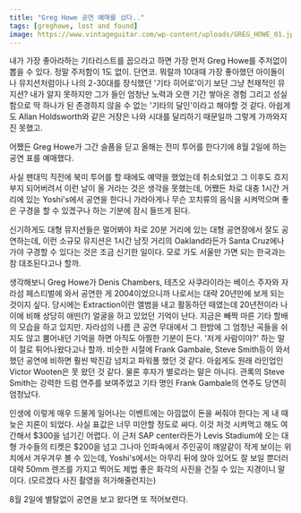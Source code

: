 ```yaml
---
title: "Greg Howe 공연 예매를 샀다.."
tags: [greghowe, lost and found]
image: https://www.vintageguitar.com/wp-content/uploads/GREG_HOWE_01.jpg
---
```


내가 가장 좋아라하는 기타리스트를 꼽으라고 하면 가장 먼저 Greg Howe를 주저없이 뽑을 수 있다. 정말 주저함이 1도 없이. 단연코.
뭐랄까 10대때 가장 좋아했던 아이돌이나 뮤지션처럼이나 나의 2-30대를 장식했던 '기타 히어로'이기 보단 그냥 천재적인 뮤지션? 내가 알지 못하지만 그가 들인 엄청난 노력과 오랜 기간 쌓아온 경험 그리고 성실함으로 딱 하나가 된 존경하지 않을 수 없는 '기타의 달인'이라고 해야할 것 같다. 아쉽게도 Allan Holdsworth와 같은 거장은 나와 시대를 달리하기 때문일까 그렇게 가까와지진 못했고.

어쨌든 Greg Howe가 그간 슬픔을 딛고 올해는 전미 투어를 한다기에 8월 2일에 하는 공연 표를 예매했다.

사실 팬대믹 직전에 북미 투어를 할 때에도 예약을 했었는데 취소되었고 그 이후도 흐지 부지 되어버려서 이런 날이 올 거라는 것은 생각을 못했는데, 어쨌든 차로 대충 1시간 거리에 있는 Yoshi's에서 공연을 한다니 가라아게나 무슨 꼬치류의 음식을 시켜먹으며 좋은 구경을 할 수 있겠구나 하는 기분에 잠시 들뜨게 된다.

신기하게도 대형 뮤지션들은 멀어봐야 차로 20분 거리에 있는 대형 공연장에서 잘도 공연하는데, 이런 소규모 뮤지션은 1시간 남짓 거리의 Oakland라든가 Santa Cruz에나 가야 구경할 수 있다는 것은 조금 신기한 일이다. 모로 가도 서울만 가면 되는 한국과는 참 대조된다고나 할까.

생각해보니 Greg Howe가 Denis Chambers, 테츠오 사쿠라이라는 베이스 주자와 자라섬 페스티벌에 와서 공연한 게 2004이었으니까 나로서는 대략 20년만에 보게 되는 것이지 싶다. 당시에는 Extraction이란 앨범을 내고 활동하던 때였는데 20년전이라 나이에 비해 상당히 애띤(?) 얼굴을 하고 있었던 기억이 난다. 지금은 빼짝 마른 기타 할배의 모습을 하고 있지만. 자라섬의 나름 큰 공연 무대에서 그 한밤에 그 엄청난 곡들을 쉬지도 않고 뿜어내던 기억을 하면 아직도 아찔한 기분이 든다. '저게 사람이야?' 하는 말이 절로 튀어나왔다고나 할까. 비슷한 시절에 Frank Gambale, Steve Smith등이 와서 했던 공연에 비하면 훨씬 박진감 넘치고 파워풀 했던 것 같다. 아쉽게도 원래 라인업인 Victor Wooten은 못 왔던 것 같다. 물론 후자가 별로라는 말은 아니다. 관록의 Steve Smith는 강력한 드럼 연주를 보여주었고 기타 명인 Frank Gambale의 연주도 당연히 엄청났다.

인생에 이렇게 매우 드물게 일어나는 이벤트에는 아낌없이 돈을 써줘야 한다는 게 내 때늦은 지론이 되었다. 사실 표값은 너무 미안할 정도로 싸다. 이것 저것 시켜먹고 해도 여간해서 $300을 넘기긴 어렵다. 이 근처 SAP center라든가 Levis Stadium에 오는 대형 가수들의 티켓은 $200을 넘고 그나마 인파속에서 주인공이 깨알같이 작게 보이는 위치에서 겨우겨우 볼 수 있는데, Yoshi's에서는 아무리 뒤에 앉아 있어도 잘 보일 뿐더러 대략 50mm 렌즈를 가지고 찍어도 제법 좋은 화각의 사진을 건질 수 있는 지경이니 말이다. (모르겠다 사진 촬영을 허가해줄런지는)

8월 2일에 별탈없이 공연을 보고 왔다면 또 적어보련다.